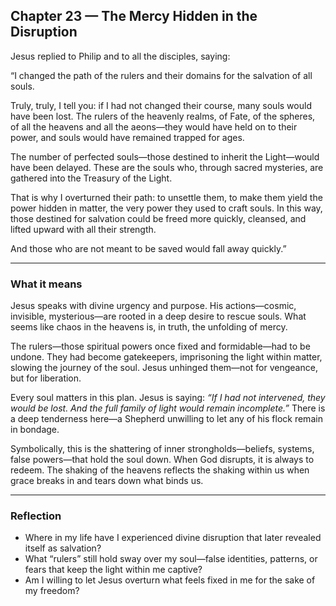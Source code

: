 ## Chapter 23 — The Mercy Hidden in the Disruption

Jesus replied to Philip and to all the disciples, saying:

“I changed the path of the rulers and their domains for the salvation of all souls.

Truly, truly, I tell you: if I had not changed their course, many souls would have been lost. The rulers of the heavenly realms, of Fate, of the spheres, of all the heavens and all the aeons—they would have held on to their power, and souls would have remained trapped for ages.

The number of perfected souls—those destined to inherit the Light—would have been delayed. These are the souls who, through sacred mysteries, are gathered into the Treasury of the Light.

That is why I overturned their path: to unsettle them, to make them yield the power hidden in matter, the very power they used to craft souls. In this way, those destined for salvation could be freed more quickly, cleansed, and lifted upward with all their strength.

And those who are not meant to be saved would fall away quickly.”

---

### What it means

Jesus speaks with divine urgency and purpose. His actions—cosmic, invisible, mysterious—are rooted in a deep desire to rescue souls. What seems like chaos in the heavens is, in truth, the unfolding of mercy.

The rulers—those spiritual powers once fixed and formidable—had to be undone. They had become gatekeepers, imprisoning the light within matter, slowing the journey of the soul. Jesus unhinged them—not for vengeance, but for liberation.

Every soul matters in this plan. Jesus is saying: *“If I had not intervened, they would be lost. And the full family of light would remain incomplete.”* There is a deep tenderness here—a Shepherd unwilling to let any of his flock remain in bondage.

Symbolically, this is the shattering of inner strongholds—beliefs, systems, false powers—that hold the soul down. When God disrupts, it is always to redeem. The shaking of the heavens reflects the shaking within us when grace breaks in and tears down what binds us.

---

### Reflection

* Where in my life have I experienced divine disruption that later revealed itself as salvation?
* What “rulers” still hold sway over my soul—false identities, patterns, or fears that keep the light within me captive?
* Am I willing to let Jesus overturn what feels fixed in me for the sake of my freedom?

